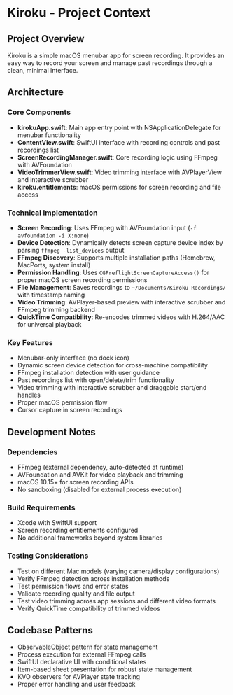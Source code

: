 # Kiroku - Project Context

## Project Overview
Kiroku is a simple macOS menubar app for screen recording. It provides an easy way to record your screen and manage past recordings through a clean, minimal interface.

## Architecture

### Core Components
- **kirokuApp.swift**: Main app entry point with NSApplicationDelegate for menubar functionality
- **ContentView.swift**: SwiftUI interface with recording controls and past recordings list
- **ScreenRecordingManager.swift**: Core recording logic using FFmpeg with AVFoundation
- **VideoTrimmerView.swift**: Video trimming interface with AVPlayerView and interactive scrubber
- **kiroku.entitlements**: macOS permissions for screen recording and file access

### Technical Implementation
- **Screen Recording**: Uses FFmpeg with AVFoundation input (`-f avfoundation -i X:none`) 
- **Device Detection**: Dynamically detects screen capture device index by parsing `ffmpeg -list_devices` output
- **FFmpeg Discovery**: Supports multiple installation paths (Homebrew, MacPorts, system install)
- **Permission Handling**: Uses `CGPreflightScreenCaptureAccess()` for proper macOS screen recording permissions
- **File Management**: Saves recordings to `~/Documents/Kiroku Recordings/` with timestamp naming
- **Video Trimming**: AVPlayer-based preview with interactive scrubber and FFmpeg trimming backend
- **QuickTime Compatibility**: Re-encodes trimmed videos with H.264/AAC for universal playback

### Key Features
- Menubar-only interface (no dock icon)
- Dynamic screen device detection for cross-machine compatibility
- FFmpeg installation detection with user guidance
- Past recordings list with open/delete/trim functionality
- Video trimming with interactive scrubber and draggable start/end handles
- Proper macOS permission flow
- Cursor capture in screen recordings

## Development Notes

### Dependencies
- FFmpeg (external dependency, auto-detected at runtime)
- AVFoundation and AVKit for video playback and trimming
- macOS 10.15+ for screen recording APIs
- No sandboxing (disabled for external process execution)

### Build Requirements
- Xcode with SwiftUI support
- Screen recording entitlements configured
- No additional frameworks beyond system libraries

### Testing Considerations
- Test on different Mac models (varying camera/display configurations)
- Verify FFmpeg detection across installation methods
- Test permission flows and error states
- Validate recording quality and file output
- Test video trimming across app sessions and different video formats
- Verify QuickTime compatibility of trimmed videos

## Codebase Patterns
- ObservableObject pattern for state management
- Process execution for external FFmpeg calls
- SwiftUI declarative UI with conditional states
- Item-based sheet presentation for robust state management
- KVO observers for AVPlayer state tracking
- Proper error handling and user feedback